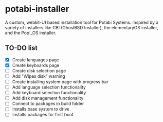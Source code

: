 # potabi-installer
A custom, webkit-UI based installation tool for Potabi Systems.
Inspired by a variety of installers like GBI (GhostBSD Installer),
the elementaryOS installer, and the Pop!_OS installer.

## TO-DO list
- [x] Create languages page
- [x] Create keyboards page
- [ ] Create disk selection page
- [ ] Add "Wipes disk" warning
- [ ] Create installing system page with progress bar
- [ ] Add language selection functionality
- [ ] Add keyboard selection functionality
- [ ] Add disk management functionality
- [ ] Connect to packages in build folder
- [ ] Installs base system to drive
- [ ] Installs packages for first boot